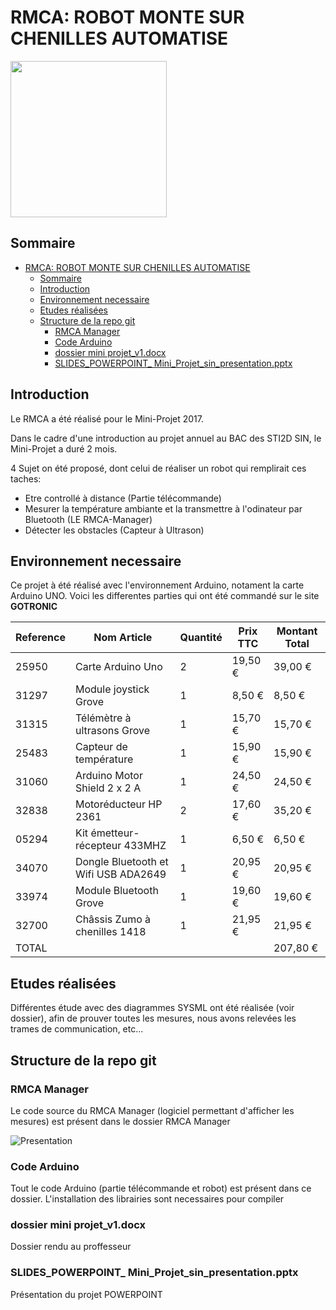 # RMCA: ROBOT MONTE SUR CHENILLES AUTOMATISE

<img src="https://i.imgur.com/cFpBxkk.jpg" style="width: 250px"></img>


## Sommaire

- [RMCA: ROBOT MONTE SUR CHENILLES AUTOMATISE](#rmca-robot-monte-sur-chenilles-automatise)
    - [Sommaire](#sommaire)
    - [Introduction](#introduction)
    - [Environnement necessaire](#environnement-necessaire)
    - [Etudes réalisées](#etudes-r%C3%A9alis%C3%A9es)
    - [Structure de la repo git](#structure-de-la-repo-git)
        - [RMCA Manager](#rmca-manager)
        - [Code Arduino](#code-arduino)
        - [dossier mini projet_v1.docx](#dossier-mini-projetv1docx)
        - [SLIDES_POWERPOINT_ Mini_Projet_sin_presentation.pptx](#slidespowerpoint-miniprojetsinpresentationpptx)

## Introduction

Le RMCA a été réalisé pour le Mini-Projet 2017.

Dans le cadre d'une introduction au projet annuel au BAC des STI2D SIN, le Mini-Projet a duré 2 mois.

4 Sujet on été proposé, dont celui de réaliser un robot qui remplirait ces taches:

- Etre controllé à distance (Partie télécommande)
- Mesurer la température ambiante et la transmettre à l'odinateur par Bluetooth (LE RMCA-Manager)
- Détecter les obstacles (Capteur à Ultrason)

## Environnement necessaire

Ce projet à été réalisé avec l'environnement Arduino, notament la carte Arduino UNO.
Voici les differentes parties qui ont été commandé sur le site **GOTRONIC**

| Reference | Nom Article                          | Quantité  | Prix TTC   | Montant Total |
|-----------|--------------------------------------|-----------|------------|---------------|
| 25950     | Carte Arduino Uno                    | 2         |   19,50 €  |   39,00 €     |
| 31297     | Module joystick Grove                | 1         |   8,50 €   |   8,50 €      |
| 31315     | Télémètre à ultrasons Grove          | 1         |   15,70 €  |   15,70 €     |
| 25483     | Capteur de température               | 1         |   15,90 €  |   15,90 €     |
| 31060     | Arduino Motor Shield 2 x 2 A         | 1         |   24,50 €  |   24,50 €     |
| 32838     | Motoréducteur HP 2361                | 2         |   17,60 €  |   35,20 €     |
| 05294     | Kit émetteur-récepteur 433MHZ        | 1         |   6,50 €   |   6,50 €      |
| 34070     | Dongle Bluetooth et Wifi USB ADA2649 | 1         |   20,95 €  |   20,95 €     |
| 33974     | Module Bluetooth Grove               | 1         |   19,60 €  |   19,60 €     |
| 32700     | Châssis Zumo à chenilles 1418        | 1         |   21,95 €  |   21,95 €     |
| TOTAL     |                                      |           |            |   207,80 €    |

## Etudes réalisées

Différentes étude avec des diagrammes SYSML ont été réalisée (voir dossier), afin de prouver toutes les mesures, nous avons relevées les trames de communication, etc...

## Structure de la repo git

### RMCA Manager

Le code source du RMCA Manager (logiciel permettant d'afficher les mesures) est présent dans le dossier RMCA Manager

![Presentation](https://i.imgur.com/zcDgErZ.gif)

### Code Arduino

Tout le code Arduino (partie télécommande et robot) est présent dans ce dossier. L'installation des librairies sont necessaires pour compiler

### dossier mini projet_v1.docx

Dossier rendu au proffesseur

### SLIDES_POWERPOINT_ Mini_Projet_sin_presentation.pptx

Présentation du projet POWERPOINT